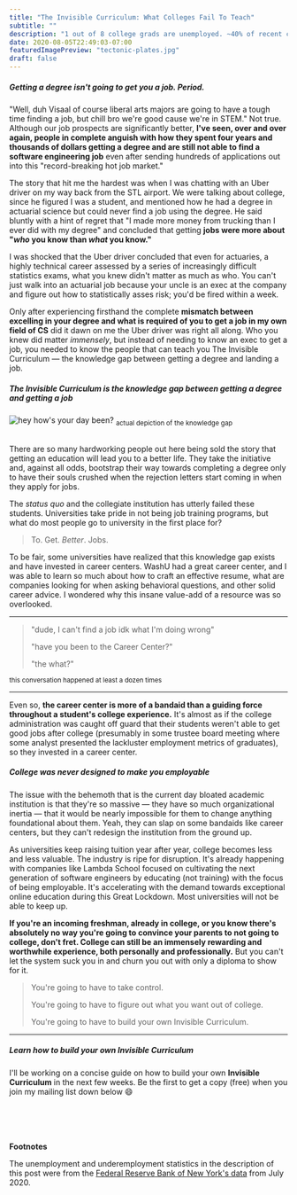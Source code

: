 ```yaml
---
title: "The Invisible Curriculum: What Colleges Fail To Teach"
subtitle: ""
description: "1 out of 8 college grads are unemployed. ~40% of recent colleges are underemployed. Learn precisely what you need to know before committing 4 years and tens of thousands of dollars to today\'s antiquated academic institutions."
date: 2020-08-05T22:49:03-07:00
featuredImagePreview: "tectonic-plates.jpg"
draft: false 
---
```

<!--more-->

 ##### Getting a degree isn't going to get you a job. Period.

"Well, duh Visaal of course liberal arts majors are going to have a tough time finding a job, but chill bro we're good cause we're in STEM." Not true. Although our job prospects are significantly better, **I've seen, over and over again, people in complete anguish with how they spent four years and thousands of dollars getting a degree and are still not able to find a software engineering job** even after sending hundreds of applications out into this "record-breaking hot job market."

The story that hit me the hardest was when I was chatting with an Uber driver on my way back from the STL airport. We were talking about college, since he figured I was a student, and mentioned how he had a degree in actuarial science but could never find a job using the degree. He said bluntly with a hint of regret that "I made more money from trucking than I ever did with my degree" and concluded that getting **jobs were more about "*who* you know than *what* you know."**

I was shocked that the Uber driver concluded that even for actuaries, a highly technical career assessed by a series of increasingly difficult statistics exams, what you knew didn't matter as much as who. You can't just walk into an actuarial job because your uncle is an exec at the company and figure out how to statistically asses risk; you'd be fired within a week. 

Only after experiencing firsthand the complete **mismatch between excelling in your degree and what is required of you to get a job in my own field of CS** did it dawn on me the Uber driver was right all along. Who you knew did matter *immensely*, but instead of needing to know an exec to get a job, you needed to know the people that can teach you The Invisible Curriculum — the knowledge gap between getting a degree and landing a job.

##### The Invisible Curriculum is the knowledge gap between getting a degree and getting a job
![hey how\'s your day been? ](tectonic-plates.jpg)
<sub>actual depiction of the knowledge gap</sub>
<br>
<br>

There are so many hardworking people out here being sold the story that getting an education will lead you to a better life. They take the initiative and, against all odds, bootstrap their way towards completing a degree only to have their souls crushed when the rejection letters start coming in when they apply for jobs. 

The *status quo* and the collegiate institution has utterly failed these students. Universities take pride in not being job training programs, but what do most people go to university in the first place for? 

> To. Get. *Better*. Jobs.

To be fair, some universities have realized that this knowledge gap exists and have invested in career centers. WashU had a great career center, and I was able to learn so much about how to craft an effective resume, what are companies looking for when asking behavioral questions, and other solid career advice. I wondered why this insane value-add of a resource was so overlooked. 

---

> "dude, I can't find a job idk what I'm doing wrong"
>
> "have you been to the Career Center?"
> 
> "the what?"

<sub>this conversation happened at least a dozen times</sub>

---

Even so, **the career center is more of a bandaid than a guiding force throughout a student's college experience.** It's almost as if the college administration was caught off guard that their students weren't able to get good jobs after college (presumably in some trustee board meeting where some analyst presented the lackluster employment metrics of graduates), so they invested in a career center. 

##### College was never designed to make you employable

The issue with the behemoth that is the current day bloated academic institution is that they're so massive — they have so much organizational inertia — that it would be nearly impossible for them to change anything foundational about them. Yeah, they can slap on some bandaids like career centers, but they can't redesign the institution from the ground up. 

As universities keep raising tuition year after year, college becomes less and less valuable. The industry is ripe for disruption. It's already happening with companies like Lambda School focused on cultivating the next generation of software engineers by educating (not training) with the focus of being employable. It's accelerating with the demand towards exceptional online education during this Great Lockdown. Most universities will not be able to keep up.

**If you're an incoming freshman, already in college, or you know there's absolutely no way you're going to convince your parents to not going to college, don't fret. College can still be an immensely rewarding and worthwhile experience, both personally and professionally.** But you can't let the system suck you in and churn you out with only a diploma to show for it.

> You're going to have to take control.
>
> You're going to have to figure out what you want out of college.
>
> You're going to have to build your own Invisible Curriculum.

---

##### Learn how to build your own Invisible Curriculum
I'll be working on a concise guide on how to build your own **Invisible Curriculum** in the next few weeks. Be the first to get a copy (free) when you join my mailing list down below 😄

<br>
<br>
<center>
<script async data-uid="92f1950b28" src="https://visaalambalam.ck.page/92f1950b28/index.js"></script>
</center>

<br>
<br>
<b>Footnotes</b>
<br>

The unemployment and underemployment statistics in the description of this post were from the [Federal Reserve Bank of New York\'s data](https://www.newyorkfed.org/research/college-labor-market/college-labor-market_unemployment.html) from July 2020.

<meta name="twitter:card" content="summary_large_image">
<meta name="twitter:site" content="@visaals">
<meta name="twitter:creator" content="@visaals">
<meta name="twitter:title" content="The Invisible Curriculum: What Colleges Fail To Teach">
<meta name="twitter:description" content="1 out of 8 college grads are unemployed. ~40% of recent colleges are underemployed. Learn precisely what you need to know before committing 4 years and tens of thousands of dollars to today\'s antiquated academic institutions.">
<meta name="twitter:image" content="http://visaalambalam.com/tectonic-plates.jpg">

